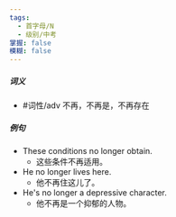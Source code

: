 ```yaml
---
tags:
  - 首字母/N
  - 级别/中考
掌握: false
模糊: false
---
```

##### 词义
- #词性/adv  不再，不再是，不再存在
##### 例句
- These conditions no longer obtain.
	- 这些条件不再适用。
- He no longer lives here.
	- 他不再住这儿了。
- He's no longer a depressive character.
	- 他不再是一个抑郁的人物。
